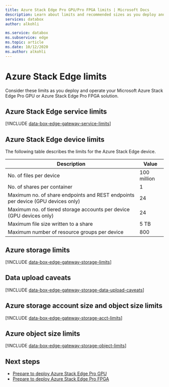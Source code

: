```yaml
---
title: Azure Stack Edge Pro GPU/Pro FPGA limits | Microsoft Docs
description: Learn about limits and recommended sizes as you deploy and operate Azure Stack Edge Pro GPU/ Pro FPGA, including service limits, device limits, and storage limits.
services: databox
author: alkohli

ms.service: databox
ms.subservice: edge
ms.topic: article
ms.date: 10/12/2020
ms.author: alkohli
---
```


# Azure Stack Edge limits

Consider these limits as you deploy and operate your Microsoft Azure Stack Edge Pro GPU or Azure Stack Edge Pro FPGA solution. 

## Azure Stack Edge service limits

[!INCLUDE [data-box-edge-gateway-service-limits](../../includes/data-box-edge-gateway-service-limits.md)]

## Azure Stack Edge device limits

The following table describes the limits for the Azure Stack Edge device.

| Description | Value |
|---|---|
|No. of files per device |100 million |
|No. of shares per container |1 |
|Maximum no. of share endpoints and REST endpoints per device (GPU devices only)| 24 |
|Maximum no. of tiered storage accounts per device (GPU devices only)| 24|
|Maximum file size written to a share| 5 TB |
|Maximum number of resource groups per device| 800 |

## Azure storage limits

[!INCLUDE [data-box-edge-gateway-storage-limits](../../includes/data-box-edge-gateway-storage-limits.md)]

## Data upload caveats

[!INCLUDE [data-box-edge-gateway-storage-data-upload-caveats](../../includes/data-box-edge-gateway-storage-data-upload-caveats.md)]

## Azure storage account size and object size limits

[!INCLUDE [data-box-edge-gateway-storage-acct-limits](../../includes/data-box-edge-gateway-storage-acct-limits.md)]


## Azure object size limits

[!INCLUDE [data-box-edge-gateway-storage-object-limits](../../includes/data-box-edge-gateway-storage-object-limits.md)]

## Next steps

- [Prepare to deploy Azure Stack Edge Pro GPU](azure-stack-edge-gpu-deploy-prep.md)
- [Prepare to deploy Azure Stack Edge Pro FPGA](azure-stack-edge-deploy-prep.md)
